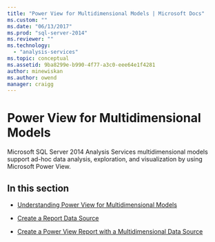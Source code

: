 ```yaml
---
title: "Power View for Multidimensional Models | Microsoft Docs"
ms.custom: ""
ms.date: "06/13/2017"
ms.prod: "sql-server-2014"
ms.reviewer: ""
ms.technology: 
  - "analysis-services"
ms.topic: conceptual
ms.assetid: 9ba8299e-b990-4f77-a3c0-eee64e1f4281
author: minewiskan
ms.author: owend
manager: craigg
---
```

# Power View for Multidimensional Models
  Microsoft SQL Server 2014 Analysis Services multidimensional models support ad-hoc data analysis, exploration, and visualization by using Microsoft Power View.  
  
## In this section  
  
-   [Understanding Power View for Multidimensional Models](power-view-for-multidimensional-models.md)  
  
-   [Create a Report Data Source](create-a-report-data-source.md)  
  
-   [Create a Power View Report with a Multidimensional Data Source](create-a-power-view-report-with-a-multidimensional-data-source.md)  
  
  
